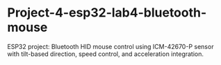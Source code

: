 # Project-4-esp32-lab4-bluetooth-mouse
ESP32 project: Bluetooth HID mouse control using ICM-42670-P sensor with tilt-based direction, speed control, and acceleration integration.
